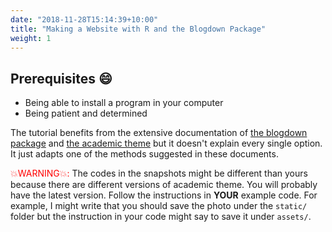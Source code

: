 ```yaml
---
date: "2018-11-28T15:14:39+10:00"
title: "Making a Website with R and the Blogdown Package"
weight: 1
---
```


## Prerequisites :smile: 

- Being able to install a program in your computer
- Being patient and determined

The tutorial benefits from the extensive documentation of [the blogdown package](https://bookdown.org/yihui/blogdown/) and [the academic theme](https://sourcethemes.com/academic/) but it doesn't explain every single option. It just adapts one of the methods suggested in these documents.

<span style="color:red">:boom:WARNING:boom::</span> The codes in the snapshots might be different than yours because there are different versions of academic theme. You will probably have the latest version. Follow the instructions in __YOUR__ example code. For example, I might write that you should save the photo under the `static/` folder but the instruction in your code might say to save it under `assets/`.  
